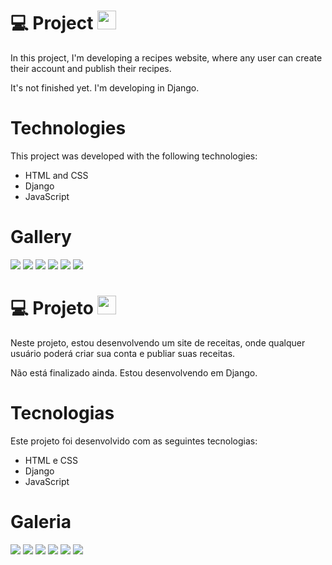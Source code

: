 # 💻 Project <img src="https://static.vecteezy.com/ti/vetor-gratis/t2/2641490-bandeira-oficial-dos-eua-gr%C3%A1tis-vetor.jpg" width=30>

In this project, I'm developing a recipes website, where any user can create their account and publish their recipes.

It's not finished yet. I'm developing in Django.

# Technologies

This project was developed with the following technologies:

- HTML and CSS
- Django
- JavaScript
<!-- - [Expo][expo] -->

# Gallery

<img src="fotos/1.png">
<img src="fotos/2.png">
<img src="fotos/3.png">
<img src="fotos/4.png">
<img src="fotos/5.png">
<img src="fotos/6.png">

##

# 💻 Projeto <img src="https://www.gov.br/mre/pt-br/embaixada-seul/arquivos/imagens/BRASIL.png" width=30>

Neste projeto, estou desenvolvendo um site de receitas, onde qualquer usuário poderá criar sua conta e publiar suas receitas.

Não está finalizado ainda. Estou desenvolvendo em Django.

# Tecnologias

Este projeto foi desenvolvido com as seguintes tecnologias:

- HTML e CSS
- Django
- JavaScript
<!-- - [Expo][expo] -->

# Galeria

<img src="fotos/1.png">
<img src="fotos/2.png">
<img src="fotos/3.png">
<img src="fotos/4.png">
<img src="fotos/5.png">
<img src="fotos/6.png">
